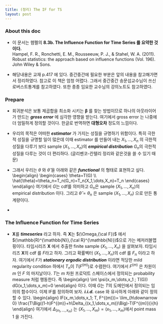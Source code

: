 ```yaml
--- 
title: (정리) The IF for TS
layout: post
---
```


### About this doc 

- 이 문서는 헴펠의 **8.3b. The Influence Function for Time Series 를 요약한 것이다.** <br/>
Hampel, F. R., Ronchetti, E. M., Rousseeuw, P. J., & Stahel, W. A. (2011). Robust statistics: the approach based on influence functions (Vol. 196). John Wiley & Sons. 

- 해당내용은 교재 p.417 에 있다. 중간중간에 필요한 부분은 앞의 내용을 참고해가면서 정리하였다. 참고로 이 책은 엄청 어렵다. 그래서 중간중간 송문섭교수님이 쓰신 로버스트통계를 참고하였다. 또한 종종 임요한 교수님의 강의노트도 참고하였다. 

### Prepare

- 회귀분석은 보통 제곱합을 최소화 시키는 $\boldsymbol\beta$ 를 찾는 방법이므로 하나의 아웃라이어가 만드는 ***gross error*** 에 심각한 영향을 받는다. 여기에서 gross error 는 나중에 더 엄밀하게 정의할 것이다. 한글로 번역하면 **대형오차** 정도의 느낌이다. 

- 우리의 목적은 어떠한 ***estimator*** 가 가지는 성질을 규명하기 위함이다. 특히 극한적 성질을 규명할 일이 많은데 이때 estimator 를 만들어 내는 $X_1,\dots,X_n$ 의 극한적 성질을 다루기 보다 sample $(X_1,\dots,X_n)$의 ***empirical distribution*** $G_n$의 극한적 성질을 다루는 것이 더 편리하다. (글리벤코-칸텔리 정리와 같은것을 쓸 수 있기 때문) 

- 그래서 우리는 $\theta$ 와 $\hat \theta$ 을 아래와 같은 ***functional*** 의 형태로 표현하고 싶다. 
\begin{align}
\begin{cases}
\theta=T(G) \\\\
\hat{\theta}=\theta_n=T_n(G_n)=T_n(X_1,\dots,X_n)=T_n
\end{cases}
\end{align}
여기에서 $G$는 cdf를 의미하고 $G_n$은 sample $(X_1,\dots,X_n)$의 empirical distribution 이다. 그리고 $\hat\theta=\theta_n$ 은 sample $(X_1,\dots,X_n)$ 으로 만든 통계량이다. 

- 


### The Influence Function for Time Series 

- ${\boldsymbol X}$를 ***timeseries*** 라고 하자. 즉 ${\boldsymbol X}$는 $(\Omega,{\cal F})$ 에서 $(\mathbb{R}^{\mathbb{N}},{\cal R}^{\mathbb{N}})$으로 가는 메저러블맵핑이다. 타임시리즈 ${\boldsymbol X}$ 에서 추출한 finite sample $(X_1,\dots,X_n)$ 을 살펴보자. 타임시리즈 ${\boldsymbol X}$의 cdf 를 $F$라고 하자. 그리고 확률벡터 $(X_1,\dots,X_n)$의 cdf 를 $F_n$ 이라고 하자. 여기에서 $F$가 ***stationary ergodic distribution*** 이라면 적당한 mild regularity condition 하에서 $T_n$이 $T(F^{(m)})$로 수렴한다. 여기에서 $F^{(m)}$ 은 차원이 $m$ 인 $F$ 의 마지날이다. $T$는 $m$ 차원 프로덕트 스페이스에서 정의되는 probability measure 처럼 행동한다. 즉 
\begin{align}
\int \psi(x_m,\dots,x_1 ; T(G)) dG(x_1,\dots,x_m)=0
\end{align}
이다. 이때 $G$는 $T$의 도메인에서 정의되는 임의의 함수이다. 이제 IF를 정의하여 보자. ***i.i.d.*** case 와 유사하게 아래와 같이 정의할 수 있다.
\begin{align}
IF(x_m,\dots,x_1; T, F^{(m)})=
\lim_{h\downarrow 0} \frac{T\Big((1-h)F^{(m)}+h\Delta_{(x_1,\dots,x_m)}\Big)-T(F^{(m)})}{h}
\end{align}
여기에서 $\Delta_{(x_1,\dots,x_m)}$ 는 $(X_1,\dots,X_m)=(x_1,\dots,x_m)$에서 point mass 1 을 가진다. 

